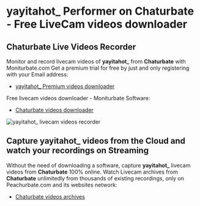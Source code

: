 # yayitahot_ Performer on Chaturbate - Free LiveCam videos downloader

## Chaturbate Live Videos Recorder

Monitor and record livecam videos of **yayitahot_** from **Chaturbate** with Moniturbate.com
Get a premium trial for free by just and only registering with your Email address:
* [yayitahot_ Premium videos downloader](https://moniturbate.com/request-demo-licence-key.html)

Free livecam videos downloader - Moniturbate Software:
* [Chaturbate videos downloader](https://moniturbate.com/moniturbate-download-software.html)

![yayitahot_ livecam videos recorder](https://peachurnet.com/templates/moniturbate-software.png)


## Capture yayitahot_ videos from the Cloud and watch your recordings on Streaming

Without the need of downloading a software, capture **yayitahot_** livecam videos from **Chaturbate** 100% online.
Watch Livecam archives from **Chaturbate** unlimitedly from thousands of existing recordings, only on Peachurbate.com and its websites network:
* [Chaturbate videos archives](https://peachurnet.com/)